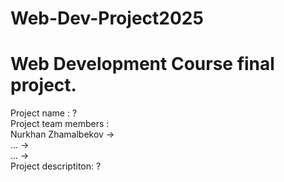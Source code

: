 # Web-Dev-Project2025
# Web Development Course final project.

Project name : ?          <br />
Project team members :    <br />
    Nurkhan Zhamalbekov -><br /> 
    ...                 -><br />
    ...                 -><br />
Project descriptiton: ?
